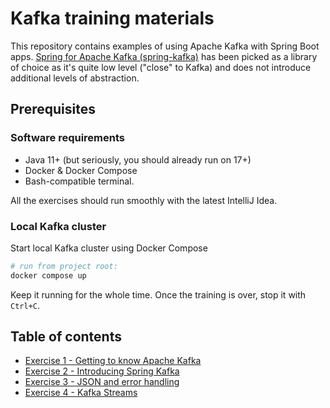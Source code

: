 # Kafka training materials

This repository contains examples of using Apache Kafka with Spring Boot apps.
[Spring for Apache Kafka (spring-kafka)](https://spring.io/projects/spring-kafka) has been picked as a library of choice
as it's quite low level ("close" to Kafka) and does not introduce additional levels of abstraction.

## Prerequisites

### Software requirements
- Java 11+ (but seriously, you should already run on 17+)
- Docker & Docker Compose
- Bash-compatible terminal.

All the exercises should run smoothly with the latest IntelliJ Idea.

### Local Kafka cluster

Start local Kafka cluster using Docker Compose
   ```bash
   # run from project root:
   docker compose up
   ```

Keep it running for the whole time. Once the training is over, stop it with `Ctrl+C`.

## Table of contents

- [Exercise 1 - Getting to know Apache Kafka](exercises/ex_01.md)
- [Exercise 2 - Introducing Spring Kafka](exercises/ex_02.md)
- [Exercise 3 - JSON and error handling](exercises/ex_03.md)
- [Exercise 4 - Kafka Streams](exercises/ex_04.md)
